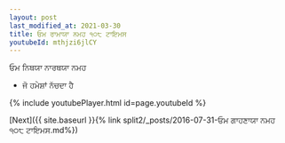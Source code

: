 ```yaml
---
layout: post
last_modified_at: 2021-03-30
title: ਓਮ ਰਾਮਾਯਾ ਨਮਹ ੧੦੮ ਟਾਇਮਸ
youtubeId: mthjzi6jlCY
---
```

 
 
 ਓਮ ਨਿਥਯਾ ਨਾਰਥਯਾ ਨਮਹ  
 
 -  ਜੋ ਹਮੇਸ਼ਾਂ ਨੱਚਦਾ ਹੈ 
 
  
 
  
 
 
 
 
 
 


{% include youtubePlayer.html id=page.youtubeId %}
 
[Next]({{ site.baseurl }}{% link  split2/_posts/2016-07-31-ਓਮ ਗਾਹਣਾਯਾ ਨਮਹ ੧੦੮ ਟਾਇਮਸ.md%})
 
